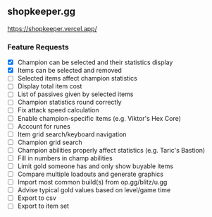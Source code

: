 ## shopkeeper.gg

https://shopkeeper.vercel.app/

### Feature Requests

- [x] Champion can be selected and their statistics display
- [x] Items can be selected and removed
- [ ] Selected items affect champion statistics
- [ ] Display total item cost
- [ ] List of passives given by selected items
- [ ] Champion statistics round correctly
- [ ] Fix attack speed calculation
- [ ] Enable champion-specific items (e.g. Viktor's Hex Core)
- [ ] Account for runes
- [ ] Item grid search/keyboard navigation
- [ ] Champion grid search
- [ ] Champion abilities properly affect statistics (e.g. Taric's Bastion)
- [ ] Fill in numbers in champ abilities
- [ ] Limit gold someone has and only show buyable items
- [ ] Compare multiple loadouts and generate graphics
- [ ] Import most common build(s) from op.gg/blitz/u.gg
- [ ] Advise typical gold values based on level/game time
- [ ] Export to csv
- [ ] Export to item set
